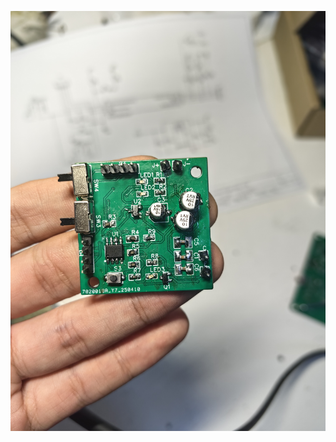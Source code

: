 ![](https://raw.githubusercontent.com/sleeping-Zack/my-images/main/img/微信图片_20250920170623_45_179.jpg)
